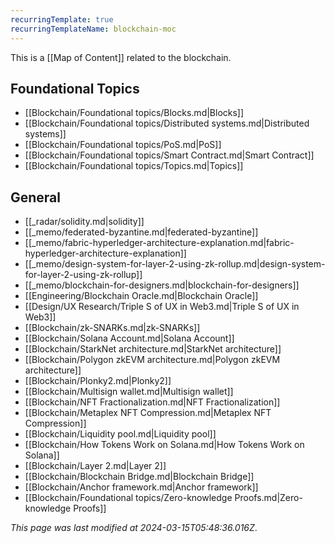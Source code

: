 ```yaml
---
recurringTemplate: true
recurringTemplateName: blockchain-moc
---
```


This is a [[Map of Content]] related to the blockchain.

## Foundational Topics

- [[Blockchain/Foundational topics/Blocks.md|Blocks]]
- [[Blockchain/Foundational topics/Distributed systems.md|Distributed systems]]
- [[Blockchain/Foundational topics/PoS.md|PoS]]
- [[Blockchain/Foundational topics/Smart Contract.md|Smart Contract]]
- [[Blockchain/Foundational topics/Topics.md|Topics]]


## General

- [[_radar/solidity.md|solidity]]
- [[_memo/federated-byzantine.md|federated-byzantine]]
- [[_memo/fabric-hyperledger-architecture-explanation.md|fabric-hyperledger-architecture-explanation]]
- [[_memo/design-system-for-layer-2-using-zk-rollup.md|design-system-for-layer-2-using-zk-rollup]]
- [[_memo/blockchain-for-designers.md|blockchain-for-designers]]
- [[Engineering/Blockchain Oracle.md|Blockchain Oracle]]
- [[Design/UX Research/Triple S of UX in Web3.md|Triple S of UX in Web3]]
- [[Blockchain/zk-SNARKs.md|zk-SNARKs]]
- [[Blockchain/Solana Account.md|Solana Account]]
- [[Blockchain/StarkNet architecture.md|StarkNet architecture]]
- [[Blockchain/Polygon zkEVM architecture.md|Polygon zkEVM architecture]]
- [[Blockchain/Plonky2.md|Plonky2]]
- [[Blockchain/Multisign wallet.md|Multisign wallet]]
- [[Blockchain/NFT Fractionalization.md|NFT Fractionalization]]
- [[Blockchain/Metaplex NFT Compression.md|Metaplex NFT Compression]]
- [[Blockchain/Liquidity pool.md|Liquidity pool]]
- [[Blockchain/How Tokens Work on Solana.md|How Tokens Work on Solana]]
- [[Blockchain/Layer 2.md|Layer 2]]
- [[Blockchain/Blockchain Bridge.md|Blockchain Bridge]]
- [[Blockchain/Anchor framework.md|Anchor framework]]
- [[Blockchain/Foundational topics/Zero-knowledge Proofs.md|Zero-knowledge Proofs]]


*This page was last modified at 2024-03-15T05:48:36.016Z*.
